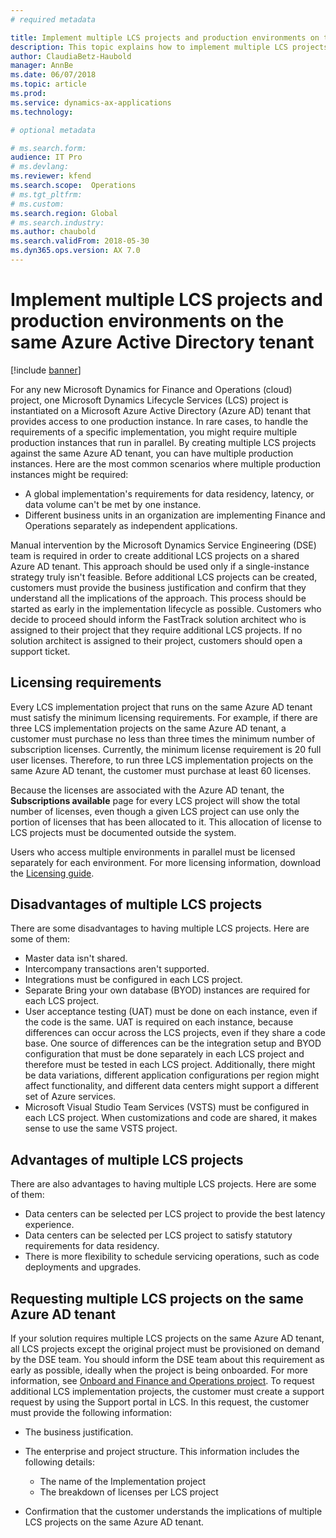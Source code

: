 ```yaml
---
# required metadata

title: Implement multiple LCS projects and production environments on the same Azure Active Directory tenant
description: This topic explains how to implement multiple LCS projects and production environments on the same Azure Active Directory tenant.
author: ClaudiaBetz-Haubold 
manager: AnnBe
ms.date: 06/07/2018
ms.topic: article
ms.prod: 
ms.service: dynamics-ax-applications
ms.technology: 

# optional metadata

# ms.search.form:  
audience: IT Pro
# ms.devlang: 
ms.reviewer: kfend
ms.search.scope:  Operations 
# ms.tgt_pltfrm: 
# ms.custom: 
ms.search.region: Global
# ms.search.industry: 
ms.author: chaubold
ms.search.validFrom: 2018-05-30 
ms.dyn365.ops.version: AX 7.0
---
```


# Implement multiple LCS projects and production environments on the same Azure Active Directory tenant
[!include [banner](../includes/banner.md)]

For any new Microsoft Dynamics for Finance and Operations (cloud) project, one Microsoft Dynamics Lifecycle Services (LCS) project is instantiated on a Microsoft Azure Active Directory (Azure AD) tenant that provides access to one production instance. In rare cases, to handle the requirements of a specific implementation, you might require multiple production instances that run in parallel. By creating multiple LCS projects against the same Azure AD tenant, you can have multiple production instances. Here are the most common scenarios where multiple production instances might be required:

- A global implementation's requirements for data residency, latency, or data volume can't be met by one instance.
- Different business units in an organization are implementing Finance and Operations separately as independent applications.

Manual intervention by the Microsoft Dynamics Service Engineering (DSE) team is required in order to create additional LCS projects on a shared Azure AD tenant. This approach should be used only if a single-instance strategy truly isn't feasible. Before additional LCS projects can be created, customers must provide the business justification and confirm that they understand all the implications of the approach. This process should be started as early in the implementation lifecycle as possible. Customers who decide to proceed should inform the FastTrack solution architect who is assigned to their project that they require additional LCS projects. If no solution architect is assigned to their project, customers should open a support ticket.

## Licensing requirements
Every LCS implementation project that runs on the same Azure AD tenant must satisfy the minimum licensing requirements. For example, if there are three LCS implementation projects on the same Azure AD tenant, a customer must purchase no less than three times the minimum number of subscription licenses. Currently, the minimum license requirement is 20 full user licenses. Therefore, to run three LCS implementation projects on the same Azure AD tenant, the customer must purchase at least 60 licenses. 

Because the licenses are associated with the Azure AD tenant, the **Subscriptions available** page for every LCS project will show the total number of licenses, even though a given LCS project can use only the portion of licenses that has been allocated to it. This allocation of license to LCS projects must be documented outside the system.

Users who access multiple environments in parallel must be licensed separately for each environment. For more licensing information, download the [Licensing guide](https://go.microsoft.com/fwlink/?LinkId=866544&clcid=0x409).

## Disadvantages of multiple LCS projects
There are some disadvantages to having multiple LCS projects. Here are some of them:

- Master data isn't shared.
- Intercompany transactions aren't supported.
- Integrations must be configured in each LCS project.
- Separate Bring your own database (BYOD) instances are required for each LCS project.
- User acceptance testing (UAT) must be done on each instance, even if the code is the same. UAT is required on each instance, because differences can occur across the LCS projects, even if they share a code base. One source of differences can be the integration setup and BYOD configuration that must be done separately in each LCS project and therefore must be tested in each LCS project. Additionally, there might be data variations, different application configurations per region might affect functionality, and different data centers might support a different set of Azure services.
- Microsoft Visual Studio Team Services (VSTS) must be configured in each LCS project. When customizations and code are shared, it makes sense to use the same VSTS project.

## Advantages of multiple LCS projects
There are also advantages to having multiple LCS projects. Here are some of them:

- Data centers can be selected per LCS project to provide the best latency experience.
- Data centers can be selected per LCS project to satisfy statutory requirements for data residency.
- There is more flexibility to schedule servicing operations, such as code deployments and upgrades.

## Requesting multiple LCS projects on the same Azure AD tenant
If your solution requires multiple LCS projects on the same Azure AD tenant, all LCS projects except the original project must be provisioned on demand by the DSE team. You should inform the DSE team about this requirement as early as possible, ideally when the project is being onboarded. For more information, see [Onboard and Finance and Operations project](../imp-lifecycle/onboard.md). To request additional LCS implementation projects, the customer must create a support request by using the Support portal in LCS. In this request, the customer must provide the following information:

- The business justification.
- The enterprise and project structure. This information includes the following details:

    - The name of the Implementation project
    - The breakdown of licenses per LCS project

- Confirmation that the customer understands the implications of multiple LCS projects on the same Azure AD tenant.
